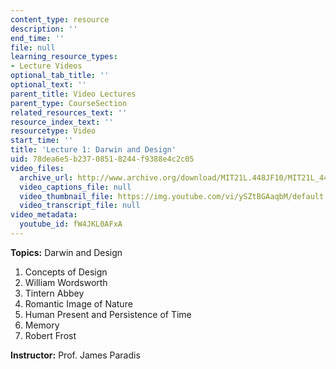 ```yaml
---
content_type: resource
description: ''
end_time: ''
file: null
learning_resource_types:
- Lecture Videos
optional_tab_title: ''
optional_text: ''
parent_title: Video Lectures
parent_type: CourseSection
related_resources_text: ''
resource_index_text: ''
resourcetype: Video
start_time: ''
title: 'Lecture 1: Darwin and Design'
uid: 78dea6e5-b237-0851-8244-f9388e4c2c05
video_files:
  archive_url: http://www.archive.org/download/MIT21L.448JF10/MIT21L_448JF10_lec01_300k.mp4
  video_captions_file: null
  video_thumbnail_file: https://img.youtube.com/vi/ySZtBGAaqbM/default.jpg
  video_transcript_file: null
video_metadata:
  youtube_id: fW4JKL0AFxA
---
```


**Topics:** Darwin and Design

1.  Concepts of Design
2.  William Wordsworth
3.  Tintern Abbey
4.  Romantic Image of Nature
5.  Human Present and Persistence of Time
6.  Memory
7.  Robert Frost

**Instructor:** Prof. James Paradis